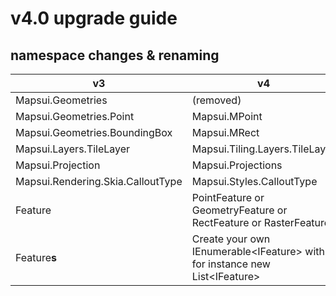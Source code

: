 # v4.0 upgrade guide

## namespace changes & renaming

| v3                                | v4
|-----------------------------------|-------------------------------
| Mapsui.Geometries                 | (removed)
| Mapsui.Geometries.Point           | Mapsui.MPoint
| Mapsui.Geometries.BoundingBox     | Mapsui.MRect
| Mapsui.Layers.TileLayer           | Mapsui.Tiling.Layers.TileLayer
| Mapsui.Projection                 | Mapsui.Projections
| Mapsui.Rendering.Skia.CalloutType | Mapsui.Styles.CalloutType
| Feature | PointFeature or GeometryFeature or RectFeature or RasterFeature
| Feature**s** | Create your own IEnumerable\<IFeature\> with for instance new List\<IFeature\>

